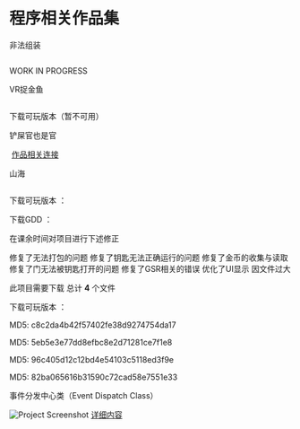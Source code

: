 # 程序相关作品集

<procedure>
    <p>非法组装</p>
    <img src="IllagelAssemblyLogo.PNG"  alt=""/>
    <p>WORK IN PROGRESS</p>
</procedure>

<procedure>
    <p>VR捉金鱼</p>
    <img src="VRCatchThemAll.jpg"  alt=""/>
    <p>下载可玩版本（暂不可用）<!-- ： <resource src="../downloadable/ファイナルファンタジーXIVフロントライン新ルール企画書.pdf" ></resource> --></p>
</procedure>

<procedure>
    <p>铲屎官也是官</p>
    <img src="ChanShiGuanYeShiGuan.png"  alt=""/>
    <a href="https://www.gcores.com/games/126694">作品相关连接</a>
</procedure>

<procedure>
    <p>山海</p>
    <img src="MountainSea.png"  alt=""/>
    <p>下载可玩版本 ： <resource src="../downloadable/Shanhai.zip" ></resource></p>
    <p>下载GDD ： <resource src="../downloadable/The Mountainsea GDD.pdf"></resource></p>
</procedure>

<procedure title="Quest Of Velar 关卡" collapsible="true" default-state="expanded">
    <p>在课余时间对项目进行下述修正</p>
    <step>修复了无法打包的问题</step>
    <step>修复了钥匙无法正确运行的问题</step>
    <step>修复了金币的收集与读取</step>
    <step>修复了门无法被钥匙打开的问题</step>
    <step>修复了GSR相关的错误</step>
    <step>优化了UI显示</step>
    <note> 因文件过大 <p></p> 此项目需要下载 总计 <b>4</b> 个文件</note>
    <p>下载可玩版本 ： </p>
    <p><resource src="../downloadable/LFS_Download/QuestOfVelar/QuestOfVelar_NightBlitze.zip"></resource>MD5: c8c2da4b42f57402fe38d9274754da17</p>
    <p><resource src="../downloadable/LFS_Download/QuestOfVelar/QuestOfVelar_NightBlitze.z01"></resource>MD5: 5eb5e3e77dd8efbc8e2d71281ce7f1e8</p>
    <p><resource src="../downloadable/LFS_Download/QuestOfVelar/QuestOfVelar_NightBlitze.z02"></resource>MD5: 96c405d12c12bd4e54103c5118ed3f9e</p>
    <p><resource src="../downloadable/LFS_Download/QuestOfVelar/QuestOfVelar_NightBlitze.z03"></resource>MD5: 82ba065616b31590c72cad58e7551e33</p>
</procedure>

<procedure>
    <p>事件分发中心类（Event Dispatch Class）</p>
    <img src="event_dispatch_code.png" alt="Project Screenshot" />
    <a href="EventDispatcher-C.md">详细内容</a>
</procedure>
